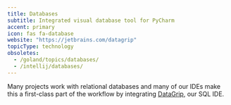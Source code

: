 ```yaml
---
title: Databases
subtitle: Integrated visual database tool for PyCharm
accent: primary
icon: fas fa-database
website: "https://jetbrains.com/datagrip"
topicType: technology
obsoletes:
  - /goland/topics/databases/
  - /intellij/databases/
---
```


Many projects work with relational databases and many of our IDEs make
this a first-class part of the workflow by integrating
[DataGrip](https://www.jetbrains.com/datagrip/), our SQL IDE.
